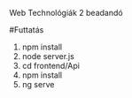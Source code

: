 Web Technológiák 2 beadandó


#Futtatás

1. npm install
2. node server.js
3. cd frontend/Api
4. npm install
5. ng serve




